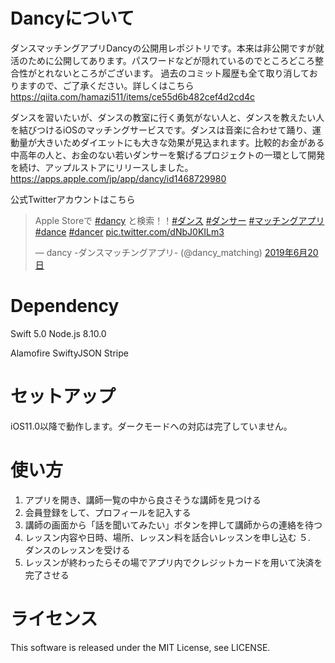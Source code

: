 # Dancyについて
ダンスマッチングアプリDancyの公開用レポジトリです。本来は非公開ですが就活のために公開してあります。パスワードなどが隠れているのでところどころ整合性がとれないところがございます。
過去のコミット履歴も全て取り消しておりますので、ご了承ください。詳しくはこちら
https://qiita.com/hamazi511/items/ce55d6b482cef4d2cd4c

ダンスを習いたいが、ダンスの教室に行く勇気がない人と、ダンスを教えたい人を結びつけるiOSのマッチングサービスです。ダンスは音楽に合わせて踊り、運動量が大きいためダイエットにも大きな効果が見込まれます。比較的お金がある中高年の人と、お金のない若いダンサーを繋げるプロジェクトの一環として開発を続け、アップルストアにリリースしました。
https://apps.apple.com/jp/app/dancy/id1468729980

公式Twitterアカウントはこちら
<blockquote class="twitter-tweet" data-lang="ja"><p lang="ja" dir="ltr">Apple Storeで <a href="https://twitter.com/hashtag/dancy?src=hash&amp;ref_src=twsrc%5Etfw">#dancy</a> と検索！！<a href="https://twitter.com/hashtag/%E3%83%80%E3%83%B3%E3%82%B9?src=hash&amp;ref_src=twsrc%5Etfw">#ダンス</a> <a href="https://twitter.com/hashtag/%E3%83%80%E3%83%B3%E3%82%B5%E3%83%BC?src=hash&amp;ref_src=twsrc%5Etfw">#ダンサー</a> <a href="https://twitter.com/hashtag/%E3%83%9E%E3%83%83%E3%83%81%E3%83%B3%E3%82%B0%E3%82%A2%E3%83%97%E3%83%AA?src=hash&amp;ref_src=twsrc%5Etfw">#マッチングアプリ</a> <a href="https://twitter.com/hashtag/dance?src=hash&amp;ref_src=twsrc%5Etfw">#dance</a> <a href="https://twitter.com/hashtag/dancer?src=hash&amp;ref_src=twsrc%5Etfw">#dancer</a> <a href="https://t.co/dNbJ0KILm3">pic.twitter.com/dNbJ0KILm3</a></p>&mdash; dancy -ダンスマッチングアプリ- (@dancy_matching) <a href="https://twitter.com/dancy_matching/status/1141614864898465792?ref_src=twsrc%5Etfw">2019年6月20日</a></blockquote>

# Dependency
Swift 5.0
Node.js 8.10.0

Alamofire
SwiftyJSON
Stripe

# セットアップ
iOS11.0以降で動作します。ダークモードへの対応は完了していません。


# 使い方
1. アプリを開き、講師一覧の中から良さそうな講師を見つける
2. 会員登録をして、プロフィールを記入する
3. 講師の画面から「話を聞いてみたい」ボタンを押して講師からの連絡を待つ
4. レッスン内容や日時、場所、レッスン料を話合いレッスンを申し込む
５.　ダンスのレッスンを受ける
6. レッスンが終わったらその場でアプリ内でクレジットカードを用いて決済を完了させる

# ライセンス
This software is released under the MIT License, see LICENSE.

